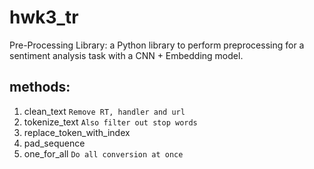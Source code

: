 # hwk3_tr
Pre-Processing Library: a Python library to perform preprocessing for a sentiment analysis task with a CNN + Embedding model.

## methods:
1. clean_text
`Remove RT, handler and url`
2. tokenize_text
`Also filter out stop words`
3. replace_token_with_index
4. pad_sequence
5. one_for_all
`Do all conversion at once`
